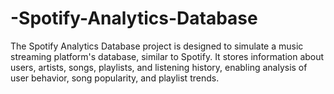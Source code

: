 # -Spotify-Analytics-Database
The Spotify Analytics Database project is designed to simulate a music streaming platform's database, similar to Spotify. It stores information about users, artists, songs, playlists, and listening history, enabling analysis of user behavior, song popularity, and playlist trends.
